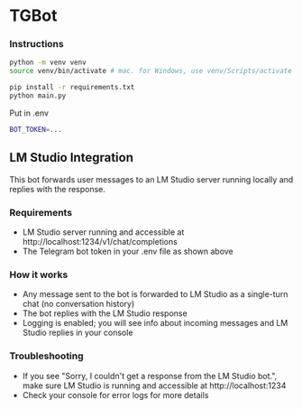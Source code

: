 # TGBot

### Instructions
```bash
python -m venv venv
source venv/bin/activate # mac. for Windows, use venv/Scripts/activate

pip install -r requirements.txt
python main.py
```

Put in .env
```bash
BOT_TOKEN=...
```

## LM Studio Integration

This bot forwards user messages to an LM Studio server running locally and replies with the response.

### Requirements
- LM Studio server running and accessible at http://localhost:1234/v1/chat/completions
- The Telegram bot token in your .env file as shown above

### How it works
- Any message sent to the bot is forwarded to LM Studio as a single-turn chat (no conversation history)
- The bot replies with the LM Studio response
- Logging is enabled; you will see info about incoming messages and LM Studio replies in your console

### Troubleshooting
- If you see "Sorry, I couldn't get a response from the LM Studio bot.", make sure LM Studio is running and accessible at http://localhost:1234
- Check your console for error logs for more details
